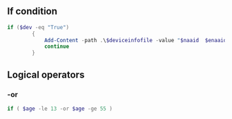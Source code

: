 ## If condition
```powershell
if ($dev -eq "True") 
		{	
			Add-Content -path .\$deviceinfofile -value "$naaid  $enaaid  $sid  $devid  ACLX "
			continue
		}
```


## Logical operators
### -or
```powershell
if ( $age -le 13 -or $age -ge 55 )
```
